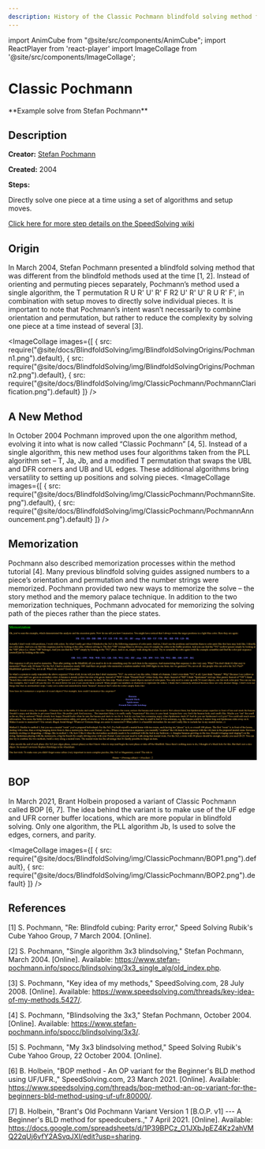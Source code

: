 ```yaml
---
description: History of the Classic Pochmann blindfold solving method for the Rubik's Cube.
---
```


import AnimCube from "@site/src/components/AnimCube";
import ReactPlayer from 'react-player'
import ImageCollage from '@site/src/components/ImageCollage';

# Classic Pochmann

<AnimCube params="config=../../ReconstructionConfig.txt&move={Scramble: D2 R2 B2 L' R2 B2 R2 D' R2 F U B R2 D' B L' F' U2 F2 U' D2 R D' B U2}{FR edge: (d2 L) R U R' U' R' F R2 U' R' U' R U R' F' (L' d2)}d2 L R U R' U' R' F R2 U' R' U' R U R' F' L' d2.{UL edge: R U R' U' R' F R2 U' R' U' R U R' F'}R U R' U' R' F R2 U' R' U' R U R' F'.{FD edge: (l') L' U R U' L U2' R' U R U2 R' (l)}l' L' U R U' L U2' R' U R U2 R' l.{DB edge: (l2) L' U R U' L U2' R' U R U2 R' (l2)}l2 L' U R U' L U2' R' U R U2 R' l2.{DR edge: (D2 L2) R U R' U' R' F R2 U' R' U' R U R' F' (L2 D2)}D2 L2 R U R' U' R' F R2 U' R' U' R U R' F' L2 D2.{UF edge: L' U R U' L U2' R' U R U2 R'}L' U R U' L U2' R' U R U2 R'.{LB edge: (d L') R U R' U' R' F R2 U' R' U' R U R' F' (L d')}d L' R U R' U' R' F R2 U' R' U' R U R' F' L d'.{UB edge: L U' R' U L' U2' R U' R' U2 R}L U' R' U L' U2' R U' R' U2 R.{DL edge: (L2) R U R' U' R' F R2 U' R' U' R U R' F' (L2)}(L2) R U R' U' R' F R2 U' R' U' R U R' F' (L2).{FL edge: (L') R U R' U' R' F R2 U' R' U' R U R' F' (L)}L' R U R' U' R' F R2 U' R' U' R U R' F' L.{BU edge: (l) L' U R U' L U2' R' U R U2 R' (l')}l L' U R U' L U2' R' U R U2 R' l'.{Corner parity fix: R U R' U' R' F R2 U' R' U' R U R' F'}R U R' U' R' F R2 U' R' U' R U R' F'.{Edge fix 3 cycle: R2 U' R' U' R U R U R U' R}R2 U' R' U' R U R U R U' R.{UBR corner: (R D') R U' R' U' R U R' F' R U R' U' R' F R (D R')}R D' R U' R' U' R U R' F' R U R' U' R' F R D R'.{Buffer fix: R U' R' U' R U R' F' R U R' U' R' F R}R U' R' U' R U R' F' R U R' U' R' F R.{UFL corner: (F R') R U' R' U' R U R' F' R U R' U' R' F R (R F')}F R' R U' R' U' R U R' F' R U R' U' R' F R R F'.{URF corner: (F) R U' R' U' R U R' F' R U R' U' R' F R (F')}F R U' R' U' R U R' F' R U R' U' R' F R F'.{DLF corner: (F') R U' R' U' R U R' F' R U R' U' R' F R (F)}F' R U' R' U' R U R' F' R U R' U' R' F R F.{RBD corner: (R) R U' R' U' R U R' F' R U R' U' R' F R (R')}R R U' R' U' R U R' F' R U R' U' R' F R R'.{FRD corner: (R F) R U' R' U' R U R' F' R U R' U' R' F R (F' R')}R F R U' R' U' R U R' F' R U R' U' R' F R F' R'.{Orient last two corners: (D2) R U' R' U' R U R' F' R U R' U' R' F R (D2)}D2 R U' R' U' R U R' F' R U R' U' R' F R D2.{Swap last two corners: (D' R) R U' R' U' R U R' F' R U R' U' R' F R (R' D)}D' R R U' R' U' R U R' F' R U R' U' R' F R R' D&yz=1&initmove=D2 R2 B2 L' R2 B2 R2 D' R2 F U B R2 D' B L' F' U2 F2 U' D2 R D' B U2" width="600px" height="400px" />
**Example solve from Stefan Pochmann**

## Description

**Creator:** [Stefan Pochmann](CubingContributors/MethodDevelopers.md#pochmann-stefan)

**Created:** 2004

**Steps:**

Directly solve one piece at a time using a set of algorithms and setup moves.

[Click here for more step details on the SpeedSolving wiki](https://www.speedsolving.com/wiki/index.php?title=Classic_Pochmann)

## Origin

In March 2004, Stefan Pochmann presented a blindfold solving method that was different from the blindfold methods used at the time [1, 2]. Instead of orienting and permuting pieces separately, Pochmann’s method used a single algorithm, the T permutation R U R' U' R' F R2 U' R' U' R U R' F', in combination with setup moves to directly solve individual pieces. It is important to note that Pochmann’s intent wasn’t necessarily to combine orientation and permutation, but rather to reduce the complexity by solving one piece at a time instead of several [3].

<ImageCollage
images={[
{ src: require("@site/docs/BlindfoldSolving/img/BlindfoldSolvingOrigins/Pochmann1.png").default},
{ src: require("@site/docs/BlindfoldSolving/img/BlindfoldSolvingOrigins/Pochmann2.png").default},
{ src: require("@site/docs/BlindfoldSolving/img/ClassicPochmann/PochmannClarification.png").default}
]}
/>

## A New Method

In October 2004 Pochmann improved upon the one algorithm method, evolving it into what is now called “Classic Pochmann” [4, 5]. Instead of a single algorithm, this new method uses four algorithms taken from the PLL algorithm set – T, Ja, Jb, and a modified T permutation that swaps the UBL and DFR corners and UB and UL edges. These additional algorithms bring versatility to setting up positions and solving pieces.
<ImageCollage
images={[
{ src: require("@site/docs/BlindfoldSolving/img/ClassicPochmann/PochmannSite.png").default},
{ src: require("@site/docs/BlindfoldSolving/img/ClassicPochmann/PochmannAnnouncement.png").default}
]}
/>

## Memorization

Pochmann also described memorization processes within the method tutorial [4]. Many previous blindfold solving guides assigned numbers to a piece’s orientation and permutation and the number strings were memorized. Pochmann provided two new ways to memorize the solve – the story method and the memory palace technique. In addition to the two memorization techniques, Pochmann advocated for memorizing the solving path of the pieces rather than the piece states.

![](../img/ClassicPochmann/Memorization.png)

## BOP

In March 2021, Brant Holbein proposed a variant of Classic Pochmann called BOP [6, 7]. The idea behind the variant is to make use of the UF edge and UFR corner buffer locations, which are more popular in blindfold solving. Only one algorithm, the PLL algorithm Jb, Is used to solve the edges, corners, and parity.

<ImageCollage
images={[
{ src: require("@site/docs/BlindfoldSolving/img/ClassicPochmann/BOP1.png").default},
{ src: require("@site/docs/BlindfoldSolving/img/ClassicPochmann/BOP2.png").default}
]}
/>

## References

[1] S. Pochmann, "Re: Blindfold cubing: Parity error," Speed Solving Rubik's Cube Yahoo Group, 7 March 2004. [Online].

[2] S. Pochmann, "Single algorithm 3x3 blindsolving," Stefan Pochmann, March 2004. [Online]. Available: https://www.stefan-pochmann.info/spocc/blindsolving/3x3_single_alg/old_index.php.

[3] S. Pochmann, "Key idea of my methods," SpeedSolving.com, 28 July 2008. [Online]. Available: https://www.speedsolving.com/threads/key-idea-of-my-methods.5427/.

[4] S. Pochmann, "Blindsolving the 3x3," Stefan Pochmann, October 2004. [Online]. Available: https://www.stefan-pochmann.info/spocc/blindsolving/3x3/.

[5] S. Pochmann, "My 3x3 blindsolving method," Speed Solving Rubik's Cube Yahoo Group, 22 October 2004. [Online].

[6] B. Holbein, "BOP method - An OP variant for the Beginner's BLD method using UF/UFR.," SpeedSolving.com, 23 March 2021. [Online]. Available: https://www.speedsolving.com/threads/bop-method-an-op-variant-for-the-beginners-bld-method-using-uf-ufr.80000/.

[7] B. Holbein, "Brant's Old Pochmann Variant Version 1 [B.O.P. v1] --- A Beginner's BLD method for speedcubers.," 7 April 2021. [Online]. Available: https://docs.google.com/spreadsheets/d/1P39BPCz_O1JXbJpEZ4Kz2ahVMQ22qUj6vfY2ASvqJXI/edit?usp=sharing.
